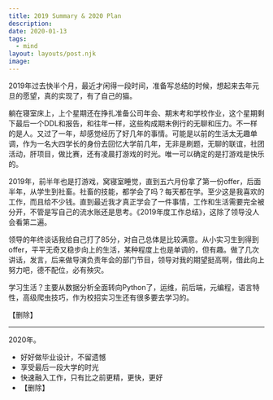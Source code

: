 ```yaml
---
title: 2019 Summary & 2020 Plan
description:
date: 2020-01-13
tags:
  - mind
layout: layouts/post.njk
image:
---
```


2019年过去快半个月，最近才闲得一段时间，准备写总结的时候，想起来去年元旦的愿望，真的实现了，有了自己的猫。

躺在寝室床上，上个星期还在挣扎准备公司年会、期末考和学校作业，这个星期剩下最后一个DDL和报告，和往年一样，这些构成期末例行的无聊和压力。不一样的是人。又过了一年，却感觉经历了好几年的事情。可能是以前的生活太无趣单调，作为一名大四学长的身份去回忆大学前几年，无非是刷题，无聊的联谊，社团活动，肝项目，做比赛，还有凌晨打游戏的时光。唯一可以确定的是打游戏是快乐的。

2019年，前半年也是打游戏，窝寝室睡觉，直到五六月份拿了第一份offer，后面半年，从学生到社畜。社畜的技能，都学会了吗？每天都在学。至少这是我喜欢的工作，而且给不少钱。直到最近我才真正学会了一件事情，工作和生活需要完全被分开，不管是写自己的流水账还是思考。《2019年度工作总结》，这除了领导没人会看第二遍。

领导的年终谈话我给自己打了85分，对自己总体是比较满意。从小实习生到得到offer，平平无奇又稳步向上的生活，某种程度上也是单调的，但有趣。做了几次讲话，发言，后来做导演负责年会的部门节目，领导对我的期望挺高啊，借此向上努力吧，德不配位，必有殃灾。

学习生活？主要从数据分析全面转向Python了，运维，前后端，元编程，语言特性，高级爬虫技巧，作为校招实习生还有很多要去学习的。

【删除】

---------------------------------

2020年。

* 好好做毕业设计，不留遗憾
* 享受最后一段大学的时光
* 快速融入工作，只有比之前更精，更快，更好
* 【删除】
